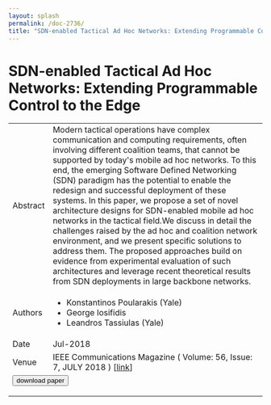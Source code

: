 ```yaml
---
layout: splash
permalink: /doc-2736/
title: "SDN-enabled Tactical Ad Hoc Networks: Extending Programmable Control to the Edge"
---
```


# SDN-enabled Tactical Ad Hoc Networks: Extending Programmable Control to the Edge

<table>
    <tbody>
    <tr>
        <td>Abstract</td>
        <td>Modern tactical operations have complex communication and computing requirements, often involving different coalition teams, that cannot be supported by today's mobile ad hoc networks. To this end, the emerging Software Defined Networking (SDN) paradigm has the potential to enable the redesign and successful deployment of these systems. In this paper, we propose a set of novel architecture designs for SDN-enabled mobile ad hoc networks in the tactical field.We discuss in detail the challenges raised by the ad hoc and coalition network environment, and we present specific solutions to address them. The proposed approaches build on evidence from experimental evaluation of such architectures and leverage recent theoretical results from SDN deployments in large backbone networks.</td>
    </tr>
    <tr>
        <td>Authors</td>
        <td>
            <ul>
                <li>Konstantinos Poularakis (Yale)</li>
                <li>George Iosifidis</li>
                <li>Leandros Tassiulas (Yale)</li>
            </ul>
        </td>
    </tr>
    <tr>
        <td>Date</td>
        <td>Jul-2018</td>
    </tr>
    <tr>
        <td>Venue</td>
        <td>IEEE Communications Magazine ( Volume: 56, Issue: 7, JULY 2018 ) [<a href="https://ieeexplore.ieee.org/document/8419193/">link</a>]</td>
    </tr>
        <tr>
            <td colspan="2">
                <form method="get" action="https://ibm.box.com/v/doc-2736-paper">
                    <button type="submit">download paper</button>
                </form>
            </td>
        </tr>
    </tbody>
</table>
